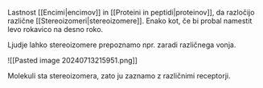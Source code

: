 Lastnost [[Encimi|encimov]] in [[Proteini in peptidi|proteinov]], da razločijo različne [[Stereoizomeri|stereoizomere]]. Enako kot, če bi probal namestit levo rokavico na desno roko.

Ljudje lahko stereoizomere prepoznamo npr. zaradi različnega vonja. 

![[Pasted image 20240713215951.png]]

Molekuli sta stereoizomera, zato ju zaznamo z različnimi receptorji.